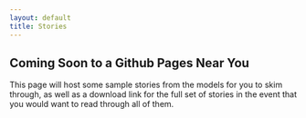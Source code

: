 ```yaml
---
layout: default
title: Stories
---
```


## Coming Soon to a Github Pages Near You

This page will host some sample stories from the models for you to skim through, as well as a download link for the full set of stories in the event that you would want to read through all of them. 
